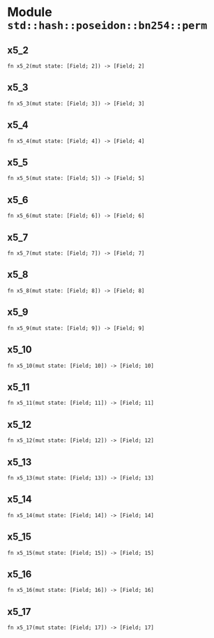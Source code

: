 # Module `std::hash::poseidon::bn254::perm`

## x5_2

```noir
fn x5_2(mut state: [Field; 2]) -> [Field; 2]
```

## x5_3

```noir
fn x5_3(mut state: [Field; 3]) -> [Field; 3]
```

## x5_4

```noir
fn x5_4(mut state: [Field; 4]) -> [Field; 4]
```

## x5_5

```noir
fn x5_5(mut state: [Field; 5]) -> [Field; 5]
```

## x5_6

```noir
fn x5_6(mut state: [Field; 6]) -> [Field; 6]
```

## x5_7

```noir
fn x5_7(mut state: [Field; 7]) -> [Field; 7]
```

## x5_8

```noir
fn x5_8(mut state: [Field; 8]) -> [Field; 8]
```

## x5_9

```noir
fn x5_9(mut state: [Field; 9]) -> [Field; 9]
```

## x5_10

```noir
fn x5_10(mut state: [Field; 10]) -> [Field; 10]
```

## x5_11

```noir
fn x5_11(mut state: [Field; 11]) -> [Field; 11]
```

## x5_12

```noir
fn x5_12(mut state: [Field; 12]) -> [Field; 12]
```

## x5_13

```noir
fn x5_13(mut state: [Field; 13]) -> [Field; 13]
```

## x5_14

```noir
fn x5_14(mut state: [Field; 14]) -> [Field; 14]
```

## x5_15

```noir
fn x5_15(mut state: [Field; 15]) -> [Field; 15]
```

## x5_16

```noir
fn x5_16(mut state: [Field; 16]) -> [Field; 16]
```

## x5_17

```noir
fn x5_17(mut state: [Field; 17]) -> [Field; 17]
```

